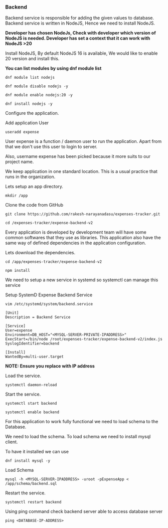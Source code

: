 ### Backend
Backend service is responsible for adding the given values to database. Backend service is written in NodeJS, Hence we need to install NodeJS.

**Developer has chosen NodeJs, Check with developer which version of NodeJS is needed. Developer has set a context that it can work with NodeJS >20**

Install NodeJS, By default NodeJS 16 is available, We would like to enable 20 version and install this.

**You can list modules by using dnf module list**

```
dnf module list nodejs
```
```
dnf module disable nodejs -y
```
```
dnf module enable nodejs:20 -y
```

```
dnf install nodejs -y
```

Configure the application.

Add application User
```
useradd expense
```

User expense is a function / daemon user to run the application. Apart from that we don't use this user to login to server.

Also, username expense has been picked because it more suits to our project name.

We keep application in one standard location. This is a usual practice that runs in the organization.

Lets setup an app directory.

```
mkdir /app
```

Clone the code from GitHub

```
git clone https://github.com/rakesh-narayanadasu/expenses-tracker.git
```
```
cd /expenses-tracker/expense-backend-v2
```

Every application is developed by development team will have some common softwares that they use as libraries. This application also have the same way of defined dependencies in the application configuration.

Lets download the dependencies.

```
cd /app/expenses-tracker/expense-backend-v2
```
```
npm install
```

We need to setup a new service in systemd so systemctl can manage this service

Setup SystemD Expense Backend Service
```
vim /etc/systemd/system/backend.service
```

```
[Unit]
Description = Backend Service

[Service]
User=expense
Environment=DB_HOST="<MYSQL-SERVER-PRIVATE-IPADDRESS>"
ExecStart=/bin/node /root/expenses-tracker/expense-backend-v2/index.js
SyslogIdentifier=backend

[Install]
WantedBy=multi-user.target
```

**NOTE: Ensure you replace <MYSQL-SERVER-IPADDRESS> with IP address**

Load the service.

```
systemctl daemon-reload
```

Start the service.
```
systemctl start backend
```
```
systemctl enable backend
```

For this application to work fully functional we need to load schema to the Database.

We need to load the schema. To load schema we need to install mysql client.

To have it installed we can use

```
dnf install mysql -y
```

Load Schema

```
mysql -h <MYSQL-SERVER-IPADDRESS> -uroot -pExpenseApp < /app/schema/backend.sql
```

Restart the service.
```
systemctl restart backend
```
Using ping command check backend server able to access database server
```
ping <DATABASE-IP-ADDRESS>
```
